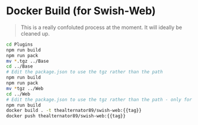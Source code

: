 # Docker Build (for Swish-Web)

> This is a really confoluted process at the moment. It will ideally be cleaned up.

```bash
cd Plugins
npm run build
npm run pack
mv *.tgz ../Base
cd ../Base
# Edit the package.json to use the tgz rather than the path
npm run build
npm run pack
mv *tgz ../Web
cd ../Web
# Edit the package.json to use the tgz rather than the path - only for swish-base
npm run build
docker build . -t thealternator89/swish-web:{{tag}}
docker push thealternator89/swish-web:{{tag}}
```
